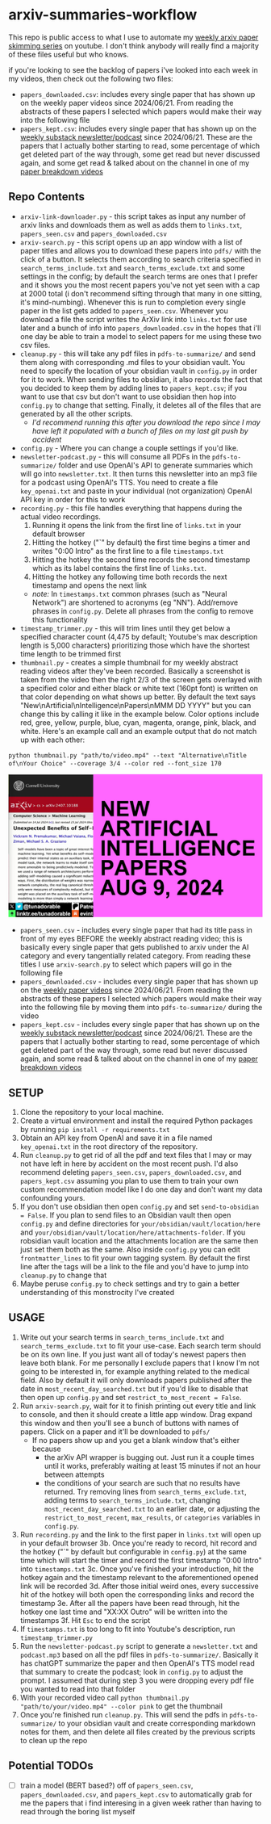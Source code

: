 # arxiv-summaries-workflow

This repo is public access to what I use to automate my [weekly arxiv paper skimming series](https://youtube.com/playlist?list=PLPefVKO3tDxP7iFzaSOkOZnXQ4Bkhi9YB&si=J0Rmcmy-oVyAZI7I) on youtube. I don't think anybody will really find a majority of these files useful but who knows. 

if you're looking to see the backlog of papers i've looked into each week in my videos, then check out the following two files:
- `papers_downloaded.csv`: includes every single paper that has shown up on the weekly paper videos since 2024/06/21. From reading the abstracts of these papers I selected which papers would make their way into the following file
- `papers_kept.csv`: includes every single paper that has shown up on the [weekly substack newsletter/podcast](https://evintunador.substack.com) since 2024/06/21. These are the papers that I actually bother starting to read, some percentage of which get deleted part of the way through, some get read but never discussed again, and some get read & talked about on the channel in one of my [paper breakdown videos](https://www.youtube.com/playlist?list=PLPefVKO3tDxMah1lcs9J43Q9xajehA023)

## Repo Contents

- `arxiv-link-downloader.py` - this script takes as input any number of arxiv links and downloads them as well as adds them to `links.txt`, `papers_seen.csv` and `papers_downloaded.csv`
- `arxiv-search.py` - this script opens up an app window with a list of paper titles and allows you to download these papers into `pdfs/` with the click of a button. It selects them according to search criteria specified in `search_terms_include.txt` and `search_terms_exclude.txt` and some settings in the config; by default the search terms are ones that I prefer and it shows you the most recent papers you've not yet seen with a cap at 2000 total (i don't recommend sifting through that many in one sitting, it's mind-numbing). Whenever this is run to completion every single paper in the list gets added to `papers_seen.csv`. Whenever you download a file the script writes the ArXiv link into `links.txt` for use later and a bunch of info into `papers_downloaded.csv` in the hopes that i'll one day be able to train a model to select papers for me using these two csv files.
- `cleanup.py` - this will take any pdf files in `pdfs-to-summarize/` and send them along with corresponding .md files to your obsidian vault. You need to specify the location of your obsidian vault in `config.py` in order for it to work. When sending files to obsidian, it also records the fact that you decided to keep them by adding lines to `papers_kept.csv`; if you want to use that csv but don't want to use obsidian then hop into `config.py` to change that setting. Finally, it deletes all of the files that are generated by all the other scripts. 
    - *I'd recommend running this after you download the repo since I may have left it populated with a bunch of files on my last git push by accident*
- `config.py` - Where you can change a couple settings if you'd like. 
- `newsletter-podcast.py` - this will consume all PDFs in the `pdfs-to-summarize/` folder and use OpenAI's API to generate summaries which will go into `newsletter.txt`. It then turns this newsletter into an mp3 file for a podcast using OpenAI's TTS. You need to create a file `key_openai.txt` and paste in your individual (not organization) OpenAI API key in order for this to work
- `recording.py` - this file handles everything that happens during the actual video recordings. 
    1. Running it opens the link from the first line of `links.txt` in your default browser
    2. Hitting the hotkey ("\`" by default) the first time begins a timer and writes "0:00 Intro" as the first line to a file `timestamps.txt`
    3. Hitting the hotkey the second time records the second timestamp which as its label contains the first line of `links.txt`.
    4. Hitting the hotkey any following time both records the next timestamp and opens the next link
    - *note:* In `timestamps.txt` common phrases (such as "Neural Network") are shortened to acronyms (eg "NN"). Add/remove phrases in `config.py`. Delete all phrases from the config to remove this functionality
- `timestamp_trimmer.py` - this will trim lines until they get below a specified character count (4,475 by default; Youtube's max description length is 5,000 characters) prioritizing those which have the shortest time length to be trimmed first
- `thumbnail.py` - creates a simple thumbnail for my weekly abstract reading videos after they've been recorded. Basically a screenshot is taken from the video then the right 2/3 of the screen gets overlayed with a specified color and either black or white text (160pt font) is written on that color depending on what shows up better. By default the text says "New\nArtificial\nIntelligence\nPapers\nMMM DD YYYY" but you can change this by calling it like in the example below. Color options include red, gree, yellow, purple, blue, cyan, magenta, orange, pink, black, and white. Here's an example call and an example output that do not match up with each other:
```
python thumbnail.py "path/to/video.mp4" --text "Alternative\nTitle of\nYour Choice" --coverage 3/4 --color red --font_size 170
```
![image failed to load](./thumbnail.jpg)
- `papers_seen.csv` - includes every single paper that had its title pass in front of my eyes BEFORE the weekly abstract reading video; this is basically every single paper that gets published to arxiv under the AI category and every tangentially related category. From reading these titles I use `arxiv-search.py` to select which papers will go in the following file
- `papers_downloaded.csv` - includes every single paper that has shown up on the [weekly paper videos](https://www.youtube.com/playlist?list=PLPefVKO3tDxP7iFzaSOkOZnXQ4Bkhi9YB) since 2024/06/21. From reading the abstracts of these papers I selected which papers would make their way into the following file by moving them into `pdfs-to-summarize/` during the video
- `papers_kept.csv` - includes every single paper that has shown up on the [weekly substack newsletter/podcast](https://evintunador.substack.com) since 2024/06/21. These are the papers that I actually bother starting to read, some percentage of which get deleted part of the way through, some read but never discussed again, and some read & talked about on the channel in one of my [paper breakdown videos](https://www.youtube.com/playlist?list=PLPefVKO3tDxMah1lcs9J43Q9xajehA023)

## SETUP

1. Clone the repository to your local machine.
2. Create a virtual environment and install the required Python packages by running `pip install -r requirements.txt`
3. Obtain an API key from OpenAI and save it in a file named `key_openai.txt` in the root directory of the repository.
4. Run `cleanup.py` to get rid of all the pdf and text files that I may or may not have left in here by accident on the most recent push. I'd also recommend deleting `papers_seen.csv`, `papers_downloaded.csv`, and `papers_kept.csv` assuming you plan to use them to train your own custom recommendation model like I do one day and don't want my data confounding yours.
5. If you don't use obsidian then open `config.py` and set `send-to-obsidian = False`. If you plan to send files to an Obsidian vault then open `config.py` and define directories for `your/obsidian/vault/location/here` and `your/obsidian/vault/location/here/attachments-folder`. If you robsidian vault location and the attachments location are the same then just set them both as the same. Also inside `config.py` you can edit `frontmatter_lines` to fit your own tagging system. By default the first line after the tags will be a link to the file and you'd have to jump into `cleanup.py` to change that
6. Maybe peruse `config.py` to check settings and try to gain a better understanding of this monstrocity I've created

## USAGE

1. Write out your search terms in `search_terms_include.txt` and `search_terms_exclude.txt` to fit your use-case. Each search term should be on its own line. If you just want all of today's newest papers then leave both blank. For me personally I exclude papers that I know I'm not going to be interested in, for example anything related to the medical field. Also by default it will only downloads papers published after the date in `most_recent_day_searched.txt` but if you'd like to disable that then open up `config.py` and set `restrict_to_most_recent = False`. 
2. Run `arxiv-search.py`, wait for it to finish printing out every title and link to console, and then it should create a little app window. Drag expand this window and then you'll see a bunch of buttons with names of papers. Click on a paper and it'll be downloaded to `pdfs/`
    - If no papers show up and you get a blank window that's either because
        - the arXiv API wrapper is bugging out. Just run it a couple times until it works, preferably waiting at least 15 minutes if not an hour between attempts
        - the conditions of your search are such that no results have returned. Try removing lines from `search_terms_exclude.txt`, adding terms to `search_terms_include.txt`, changing `most_recent_day_searched.txt` to an earlier date, or adjusting the `restrict_to_most_recent`, `max_results`, or `categories` variables in `config.py`.
3. Run `recording.py` and the link to the first paper in `links.txt` will open up in your default browser
    3b. Once you're ready to record, hit record and the hotkey ("\`" by default but configurable in `config.py`) at the same time which will start the timer and record the first timestamp "0:00 Intro" into `timestamps.txt`
    3c. Once you've finished your introduction, hit the hotkey again and the timestamp relevant to the aforementioned opened link will be recorded
    3d. After those initial weird ones, every successive hit of the hotkey will both open the corresponding links and record the timestamp
    3e. After all the papers have been read through, hit the hotkey one last time and "XX:XX Outro" will be written into the timestamps
    3f. Hit `Esc` to end the script
4. If `timestamps.txt` is too long to fit into Youtube's description, run `timestamp_trimmer.py`
5. Run the `newsletter-podcast.py` script to generate a `newsletter.txt` and `podcast.mp3` based on all the pdf files in `pdfs-to-summarize/`. Basically it has chatGPT summarize the paper and then OpenAI's TTS model read that summary to create the podcast; look in `config.py` to adjust the prompt. I assumed that during step 3 you were dropping every pdf file you wanted to read into that folder
6. With your recorded video call `python thumbnail.py "path/to/your/video.mp4" --color pink`  to get the thumbnail
7. Once you're finished run `cleanup.py`. This will send the pdfs in `pdfs-to-summarize/` to your obsidian vault and create corresponding markdown notes for them, and then delete all files created by the previous scripts to clean up the repo

## Potential TODOs
- [ ] train a model (BERT based?) off of `papers_seen.csv`, `papers_downloaded.csv`, and `papers_kept.csv` to automatically grab for me the papers that i find interesing in a given week rather than having to read through the boring list myself